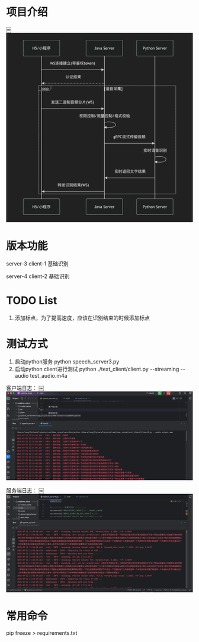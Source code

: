 # 项目介绍

￼![图片](pic/实时语音转文字_时序图.png)




# 版本功能
server-3 client-1 基础识别

server-4 client-2 基础识别





# TODO List
1. 添加标点，为了提高速度，应该在识别结束的时候添加标点


# 测试方式

1. 启动python服务
    python speech_server3.py
2. 启动python client进行测试
    python ./text_client/client.py --streaming --audio test_audio.m4a

客户端日志：
￼![图片](pic/client.png)

服务端日志：
￼![图片](pic/server.png)



# 常用命令

pip freeze > requirements.txt
